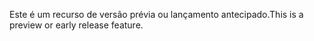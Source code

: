 <span data-ttu-id="28895-101">Este é um recurso de versão prévia ou lançamento antecipado.</span><span class="sxs-lookup"><span data-stu-id="28895-101">This is a preview or early release feature.</span></span>